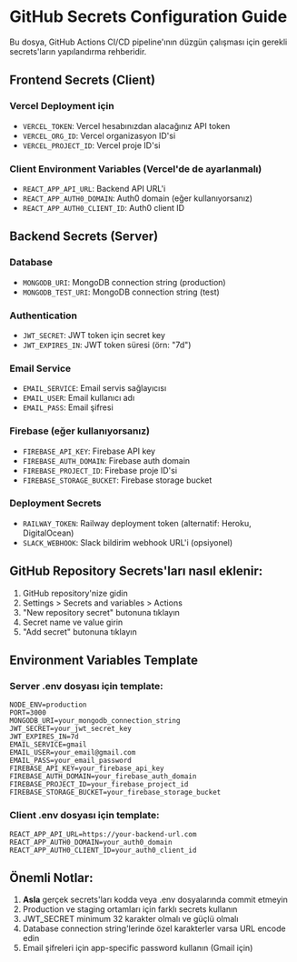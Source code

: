 # GitHub Secrets Configuration Guide

Bu dosya, GitHub Actions CI/CD pipeline'ının düzgün çalışması için gerekli secrets'ların yapılandırma rehberidir.

## Frontend Secrets (Client)

### Vercel Deployment için
- `VERCEL_TOKEN`: Vercel hesabınızdan alacağınız API token
- `VERCEL_ORG_ID`: Vercel organizasyon ID'si
- `VERCEL_PROJECT_ID`: Vercel proje ID'si

### Client Environment Variables (Vercel'de de ayarlanmalı)
- `REACT_APP_API_URL`: Backend API URL'i
- `REACT_APP_AUTH0_DOMAIN`: Auth0 domain (eğer kullanıyorsanız)
- `REACT_APP_AUTH0_CLIENT_ID`: Auth0 client ID

## Backend Secrets (Server)

### Database
- `MONGODB_URI`: MongoDB connection string (production)
- `MONGODB_TEST_URI`: MongoDB connection string (test)

### Authentication
- `JWT_SECRET`: JWT token için secret key
- `JWT_EXPIRES_IN`: JWT token süresi (örn: "7d")

### Email Service
- `EMAIL_SERVICE`: Email servis sağlayıcısı
- `EMAIL_USER`: Email kullanıcı adı
- `EMAIL_PASS`: Email şifresi

### Firebase (eğer kullanıyorsanız)
- `FIREBASE_API_KEY`: Firebase API key
- `FIREBASE_AUTH_DOMAIN`: Firebase auth domain
- `FIREBASE_PROJECT_ID`: Firebase proje ID'si
- `FIREBASE_STORAGE_BUCKET`: Firebase storage bucket

### Deployment Secrets
- `RAILWAY_TOKEN`: Railway deployment token (alternatif: Heroku, DigitalOcean)
- `SLACK_WEBHOOK`: Slack bildirim webhook URL'i (opsiyonel)

## GitHub Repository Secrets'ları nasıl eklenir:

1. GitHub repository'nize gidin
2. Settings > Secrets and variables > Actions
3. "New repository secret" butonuna tıklayın
4. Secret name ve value girin
5. "Add secret" butonuna tıklayın

## Environment Variables Template

### Server .env dosyası için template:
```env
NODE_ENV=production
PORT=3000
MONGODB_URI=your_mongodb_connection_string
JWT_SECRET=your_jwt_secret_key
JWT_EXPIRES_IN=7d
EMAIL_SERVICE=gmail
EMAIL_USER=your_email@gmail.com
EMAIL_PASS=your_email_password
FIREBASE_API_KEY=your_firebase_api_key
FIREBASE_AUTH_DOMAIN=your_firebase_auth_domain
FIREBASE_PROJECT_ID=your_firebase_project_id
FIREBASE_STORAGE_BUCKET=your_firebase_storage_bucket
```

### Client .env dosyası için template:
```env
REACT_APP_API_URL=https://your-backend-url.com
REACT_APP_AUTH0_DOMAIN=your_auth0_domain
REACT_APP_AUTH0_CLIENT_ID=your_auth0_client_id
```

## Önemli Notlar:

1. **Asla** gerçek secrets'ları kodda veya .env dosyalarında commit etmeyin
2. Production ve staging ortamları için farklı secrets kullanın
3. JWT_SECRET minimum 32 karakter olmalı ve güçlü olmalı
4. Database connection string'lerinde özel karakterler varsa URL encode edin
5. Email şifreleri için app-specific password kullanın (Gmail için)